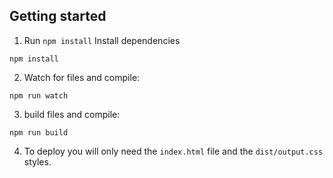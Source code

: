 ## Getting started

1. Run `npm install` Install dependencies
```
npm install
```

2. Watch for files and compile:

```
npm run watch
```

3. build files and compile:

```
npm run build
```

4. To deploy you will only need the `index.html` file and the `dist/output.css` styles.
